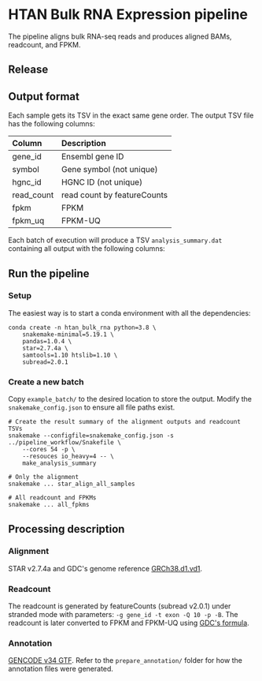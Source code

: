 # HTAN Bulk RNA Expression pipeline
The pipeline aligns bulk RNA-seq reads and produces aligned BAMs, readcount, and FPKM.



## Release



## Output format
Each sample gets its TSV in the exact same gene order. The output TSV file has the following columns:

|   Column   |         Description         |
| :--------- | :-------------------------- |
| gene_id    | Ensembl gene ID             |
| symbol     | Gene symbol (not unique)    |
| hgnc_id    | HGNC ID (not unique)        |
| read_count | read count by featureCounts |
| fpkm       | FPKM                        |
| fpkm_uq    | FPKM-UQ                     |

Each batch of execution will produce a TSV `analysis_summary.dat` containing all output with the following columns:



## Run the pipeline

### Setup
The easiest way is to start a conda environment with all the dependencies:
```
conda create -n htan_bulk_rna python=3.8 \
    snakemake-minimal=5.19.1 \
    pandas=1.0.4 \
    star=2.7.4a \
    samtools=1.10 htslib=1.10 \
    subread=2.0.1
```


### Create a new batch
Copy `example_batch/` to the desired location to store the output. Modify the `snakemake_config.json` to ensure all file paths exist.

```
# Create the result summary of the alignment outputs and readcount TSVs
snakemake --configfile=snakemake_config.json -s ../pipeline_workflow/Snakefile \
    --cores 54 -p \
    --resouces io_heavy=4 -- \
    make_analysis_summary

# Only the alignment
snakemake ... star_align_all_samples

# All readcount and FPKMs
snakemake ... all_fpkms
```


## Processing description

### Alignment
STAR v2.7.4a and GDC's genome reference [GRCh38.d1.vd1][GDC Reference Files].

### Readcount
The readcount is generated by featureCounts (subread v2.0.1) under stranded mode with parameters: `-g gene_id -t exon -Q 10 -p -B`. The readcount is later converted to FPKM and FPKM-UQ using [GDC's formula].

### Annotation
[GENCODE v34 GTF][gencode-gtf]. Refer to the `prepare_annotation/` folder for how the annotation files were generated.

[GDC Reference Files]: https://gdc.cancer.gov/about-data/data-harmonization-and-generation/gdc-reference-files
[gencode-gtf]: ftp://ftp.ebi.ac.uk/pub/databases/gencode/Gencode_human/release_34/gencode.v34.annotation.gtf.gz
[GDC's formula]: https://docs.gdc.cancer.gov/Data/Bioinformatics_Pipelines/Expression_mRNA_Pipeline/#upper-quartile-fpkm




